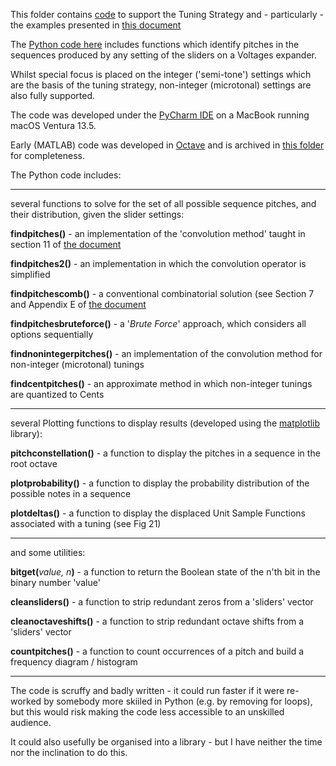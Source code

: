 This folder contains [code](https://github.com/m0xpd/TuningStrategyForVoltages/blob/main/Code/Tuning%20Voltages) to support the Tuning Strategy and - particularly - the examples presented in [this document](https://github.com/m0xpd/TuningStrategyForVoltages/blob/main/Documentation/A%20Tuning%20Strategy%20for%20Voltages.pdf)

The [Python code here](https://github.com/m0xpd/TuningStrategyForVoltages/blob/main/Code/Tuning%20Voltages) includes functions which identify  pitches in the sequences produced by any setting of the
sliders on a Voltages expander.

Whilst special focus is placed on the integer ('semi-tone') settings which are the basis of the tuning strategy, non-integer 
(microtonal) settings are also fully supported.

The code was developed under the [PyCharm IDE](https://www.jetbrains.com/pycharm/) on a MacBook running macOS Ventura 13.5.

Early (MATLAB) code was developed in [Octave](https://octave.org/) and is archived in [this folder](https://github.com/m0xpd/TuningStrategyForVoltages/tree/main/Code/MATLAB) for completeness.

The Python code includes:

---

several functions to solve for the set of all possible sequence pitches, and their distribution,  given the slider settings:

**findpitches()** -      an implementation of the 'convolution method' taught in section 11 of [the document](https://github.com/m0xpd/TuningStrategyForVoltages/blob/main/Documentation/A%20Tuning%20Strategy%20for%20Voltages.pdf)

**findpitches2()** -     an implementation in which the convolution operator is simplified
 
**findpitchescomb()** -  a conventional combinatorial solution (see Section 7 and Appendix E of [the document](https://github.com/m0xpd/TuningStrategyForVoltages/blob/main/Documentation/A%20Tuning%20Strategy%20for%20Voltages.pdf)
 
**findpitchesbruteforce()** -  a '*Brute Force*' approach, which considers all options sequentially

**findnonintegerpitches()** -  an implementation of the convolution method for non-integer (microtonal) tunings

**findcentpitches()** -        an approximate method in which non-integer tunings are quantized to Cents

---

several Plotting functions to display results (developed using the [matplotlib](https://matplotlib.org/) library):

**pitchconstellation()** -  a function to display the pitches in a sequence in the root octave
 
**plotprobability()** -     a function to display the probability distribution of the possible notes in a sequence

**plotdeltas()** -          a function to display the displaced Unit Sample Functions associated with a tuning (see Fig 21)

---

and some utilities:

**bitget(**_value, n_**)** -    a function to return the Boolean state of the n'th bit in the binary number 'value'

**cleansliders()** -      a function to strip redundant zeros from a 'sliders' vector

**cleanoctaveshifts()** - a function to strip redundant octave shifts from a 'sliders' vector

**countpitches()** -      a function to count occurrences of a pitch and build a frequency diagram / histogram

---

The code is scruffy and badly written - it could run faster if it were re-worked by somebody more skiiled in Python 
(e.g. by removing for loops), but this would risk making the code less accessible to an unskilled audience. 

It could also usefully be organised into a library - but I have neither the time nor the inclination to do this. 
